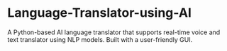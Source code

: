 # Language-Translator-using-AI
 A Python-based AI language translator that supports real-time voice and text translator using NLP models. Built with a user-friendly GUI.
